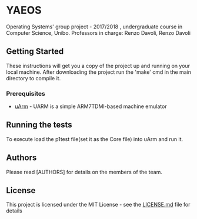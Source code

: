 # YAEOS

Operating Systems' group project - 2017/2018 , undergraduate course in Computer Science, Unibo. Professors in charge: Renzo Davoli, Renzo Davoli

## Getting Started

These instructions will get you a copy of the project up and running on your local machine.
After downloading the project run the 'make' cmd in the main directory to compile it.


### Prerequisites

* [uArm](https://github.com/mellotanica/uARM) - UARM is a simple ARM7TDMI-based machine emulator

## Running the tests

To execute load the p1test file(set it as the Core file) into uArm and run it.

## Authors

Please read [AUTHORS] for details on the members of the team.

## License

This project is licensed under the MIT License - see the [LICENSE.md](LICENSE.md) file for details
